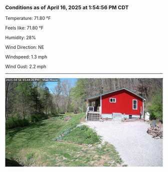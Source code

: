 ### Conditions as of April 16, 2025 at 1:54:56 PM CDT 

Temperature: 71.80 &deg;F

Feels like: 71.80 &deg;F

Humidity: 28%

Wind Direction: NE

Windspeed: 1.3 mph

Wind Gust: 2.2 mph

---

<img src="./images/latest.jpeg"/>

